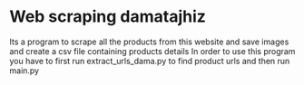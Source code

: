 # Web scraping damatajhiz
 Its a program to scrape all the products from this website and save images and create a csv file containing products details
 In order to use this program you have to first run extract_urls_dama.py to find product urls and then run main.py